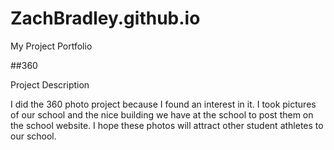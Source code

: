 # ZachBradley.github.io
My Project Portfolio

##360

<script src='//vizor.io/static/scripts/vizor-360-embed.js' data-vizorurl='//vizor.io/embed/[zachbradley]/[2018 EAST 360 Camera Project]'></script>

Project Description

I did the 360 photo project because I found an interest in it. I took pictures of our school and the nice building we have at the school to post them on the school website. I hope these photos will attract other student athletes to our school.
